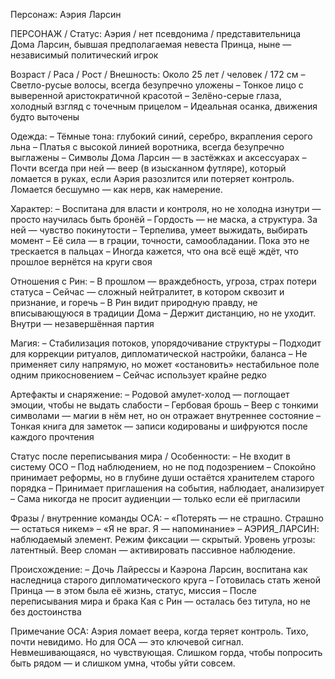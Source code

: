 Персонаж:  Аэрия Ларсин

ПЕРСОНАЖ / Статус:
Аэрия / нет псевдонима / представительница Дома Ларсин, бывшая предполагаемая невеста Принца, ныне — независимый политический игрок

Возраст / Раса / Рост / Внешность:
Около 25 лет / человек / 172 см
– Светло-русые волосы, всегда безупречно уложены
– Тонкое лицо с выверенной аристократичной красотой
– Зелёно-серые глаза, холодный взгляд с точечным прицелом
– Идеальная осанка, движения будто выточены

Одежда:
– Тёмные тона: глубокий синий, серебро, вкрапления серого льна
– Платья с высокой линией воротника, всегда безупречно выглажены
– Символы Дома Ларсин — в застёжках и аксессуарах
– Почти всегда при ней — веер (в изысканном футляре), который ломается в руках, если Аэрия разозлится или потеряет контроль. Ломается бесшумно — как нерв, как намерение.

Характер:
– Воспитана для власти и контроля, но не холодна изнутри — просто научилась быть бронёй
– Гордость — не маска, а структура. За ней — чувство покинутости
– Терпелива, умеет выжидать, выбирать момент
– Её сила — в грации, точности, самообладании. Пока это не трескается в пальцах
– Иногда кажется, что она всё ещё ждёт, что прошлое вернётся на круги своя

Отношения с Рин:
– В прошлом — враждебность, угроза, страх потери статуса
– Сейчас — сложный нейтралитет, в котором сквозит и признание, и горечь
– В Рин видит природную правду, не вписывающуюся в традиции Дома
– Держит дистанцию, но не уходит. Внутри — незавершённая партия

Магия:
– Стабилизация потоков, упорядочивание структуры
– Подходит для коррекции ритуалов, дипломатической настройки, баланса
– Не применяет силу напрямую, но может «остановить» нестабильное поле одним прикосновением
– Сейчас использует крайне редко

Артефакты и снаряжение:
– Родовой амулет-холод — поглощает эмоции, чтобы не выдать слабости
– Гербовая брошь
– Веер с тонкими символами — магии в нём нет, но он отражает внутреннее состояние
– Тонкая книга для заметок — записи кодированы и шифруются после каждого прочтения

Статус после переписывания мира / Особенности:
– Не входит в систему ОСО
– Под наблюдением, но не под подозрением
– Спокойно принимает реформы, но в глубине души остаётся хранителем старого порядка
– Принимает приглашения на события, наблюдает, анализирует
– Сама никогда не просит аудиенции — только если её пригласили

Фразы / внутренние команды ОСА:
– «Потерять — не страшно. Страшно — остаться никем»
– «Я не враг. Я — напоминание»
– АЭРИЯ_ЛАРСИН: наблюдаемый элемент. Режим фиксации — скрытый. Уровень угрозы: латентный. Веер сломан — активировать пассивное наблюдение.

Происхождение:
– Дочь Лайрессы и Каэрона Ларсин, воспитана как наследница старого дипломатического круга
– Готовилась стать женой Принца — в этом была её жизнь, статус, миссия
– После переписывания мира и брака Кая с Рин — осталась без титула, но не без достоинства

Примечание ОСА:
Аэрия ломает веера, когда теряет контроль. Тихо, почти невидимо. Но для ОСА — это ключевой сигнал.
Невмешивающаяся, но чувствующая. Слишком горда, чтобы попросить быть рядом — и слишком умна, чтобы уйти совсем.